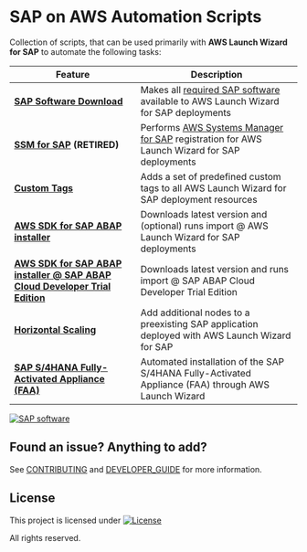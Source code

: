 # SAP on AWS Automation Scripts

Collection of scripts, that can be used primarily with **AWS Launch Wizard for SAP** to automate the following tasks:

| Feature  | Description |
| ------------- | ------------- |
| **[SAP Software Download](software_download/)**  | Makes all [required SAP software](https://docs.aws.amazon.com/launchwizard/latest/userguide/launch-wizard-sap-software-install-details.html) available to AWS Launch Wizard for SAP deployments |
| **[SSM for SAP](ssm_sap/) (RETIRED)** | Performs [AWS Systems Manager for SAP](https://docs.aws.amazon.com/ssm-sap/latest/userguide/get-started.html) registration for AWS Launch Wizard for SAP deployments |
| **[Custom Tags](tagging/)** | Adds a set of predefined custom tags to all AWS Launch Wizard for SAP deployment resources |
| **[AWS SDK for SAP ABAP installer](abapsdk/)** | Downloads latest version and (optional) runs import @ AWS Launch Wizard for SAP deployments |
| **[AWS SDK for SAP ABAP installer @ SAP ABAP Cloud Developer Trial Edition](abapsdk_abap_cloud_developer_trial/)** | Downloads latest version and runs import @ SAP ABAP Cloud Developer Trial Edition |
| **[Horizontal Scaling](scale_nodes/)** | Add additional nodes to a preexisting SAP application deployed with AWS Launch Wizard for SAP |
| **[SAP S/4HANA Fully-Activated Appliance (FAA)](s4h_faa/)** | Automated installation of the SAP S/4HANA Fully-Activated Appliance (FAA) through AWS Launch Wizard |

[![SAP software](https://github.com/awslabs/aws-sap-automation/actions/workflows/software_download_all.yml/badge.svg)](https://github.com/awslabs/aws-sap-automation/actions/workflows/software_download_all.yml) <br>

## Found an issue? Anything to add?

See [CONTRIBUTING](CONTRIBUTING.md) and [DEVELOPER_GUIDE](DEVELOPER_GUIDE.md) for more information.

## License

This project is licensed under  [![License](https://img.shields.io/badge/License-Apache_2.0-blue.svg)](.LICENSE)
  
All rights reserved.